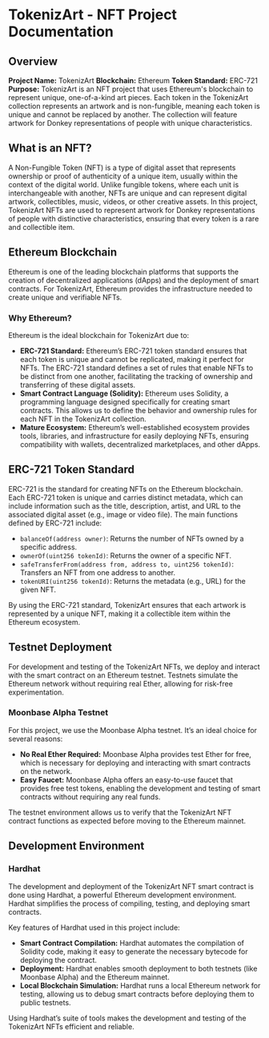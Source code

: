# TokenizArt - NFT Project Documentation

## Overview

**Project Name:** TokenizArt
**Blockchain:** Ethereum
**Token Standard:** ERC-721
**Purpose:** TokenizArt is an NFT project that uses Ethereum's blockchain to represent unique, one-of-a-kind art pieces. Each token in the TokenizArt collection represents an artwork and is non-fungible, meaning each token is unique and cannot be replaced by another. The collection will feature artwork for Donkey representations of people with unique characteristics.

## What is an NFT?

A Non-Fungible Token (NFT) is a type of digital asset that represents ownership or proof of authenticity of a unique item, usually within the context of the digital world. Unlike fungible tokens, where each unit is interchangeable with another, NFTs are unique and can represent digital artwork, collectibles, music, videos, or other creative assets. In this project, TokenizArt NFTs are used to represent artwork for Donkey representations of people with distinctive characteristics, ensuring that every token is a rare and collectible item.

## Ethereum Blockchain

Ethereum is one of the leading blockchain platforms that supports the creation of decentralized applications (dApps) and the deployment of smart contracts. For TokenizArt, Ethereum provides the infrastructure needed to create unique and verifiable NFTs.

### Why Ethereum?

Ethereum is the ideal blockchain for TokenizArt due to:

- **ERC-721 Standard:** Ethereum’s ERC-721 token standard ensures that each token is unique and cannot be replicated, making it perfect for NFTs. The ERC-721 standard defines a set of rules that enable NFTs to be distinct from one another, facilitating the tracking of ownership and transferring of these digital assets.
- **Smart Contract Language (Solidity):** Ethereum uses Solidity, a programming language designed specifically for creating smart contracts. This allows us to define the behavior and ownership rules for each NFT in the TokenizArt collection.
- **Mature Ecosystem:** Ethereum’s well-established ecosystem provides tools, libraries, and infrastructure for easily deploying NFTs, ensuring compatibility with wallets, decentralized marketplaces, and other dApps.

## ERC-721 Token Standard

ERC-721 is the standard for creating NFTs on the Ethereum blockchain. Each ERC-721 token is unique and carries distinct metadata, which can include information such as the title, description, artist, and URL to the associated digital asset (e.g., image or video file). The main functions defined by ERC-721 include:

- `balanceOf(address owner)`: Returns the number of NFTs owned by a specific address.
- `ownerOf(uint256 tokenId)`: Returns the owner of a specific NFT.
- `safeTransferFrom(address from, address to, uint256 tokenId)`: Transfers an NFT from one address to another.
- `tokenURI(uint256 tokenId)`: Returns the metadata (e.g., URL) for the given NFT.

By using the ERC-721 standard, TokenizArt ensures that each artwork is represented by a unique NFT, making it a collectible item within the Ethereum ecosystem.

## Testnet Deployment

For development and testing of the TokenizArt NFTs, we deploy and interact with the smart contract on an Ethereum testnet. Testnets simulate the Ethereum network without requiring real Ether, allowing for risk-free experimentation.

### Moonbase Alpha Testnet

For this project, we use the Moonbase Alpha testnet. It’s an ideal choice for several reasons:

- **No Real Ether Required:** Moonbase Alpha provides test Ether for free, which is necessary for deploying and interacting with smart contracts on the network.
- **Easy Faucet:** Moonbase Alpha offers an easy-to-use faucet that provides free test tokens, enabling the development and testing of smart contracts without requiring any real funds.

The testnet environment allows us to verify that the TokenizArt NFT contract functions as expected before moving to the Ethereum mainnet.

## Development Environment

### Hardhat

The development and deployment of the TokenizArt NFT smart contract is done using Hardhat, a powerful Ethereum development environment. Hardhat simplifies the process of compiling, testing, and deploying smart contracts.

Key features of Hardhat used in this project include:

- **Smart Contract Compilation:** Hardhat automates the compilation of Solidity code, making it easy to generate the necessary bytecode for deploying the contract.
- **Deployment:** Hardhat enables smooth deployment to both testnets (like Moonbase Alpha) and the Ethereum mainnet.
- **Local Blockchain Simulation:** Hardhat runs a local Ethereum network for testing, allowing us to debug smart contracts before deploying them to public testnets.

Using Hardhat’s suite of tools makes the development and testing of the TokenizArt NFTs efficient and reliable.